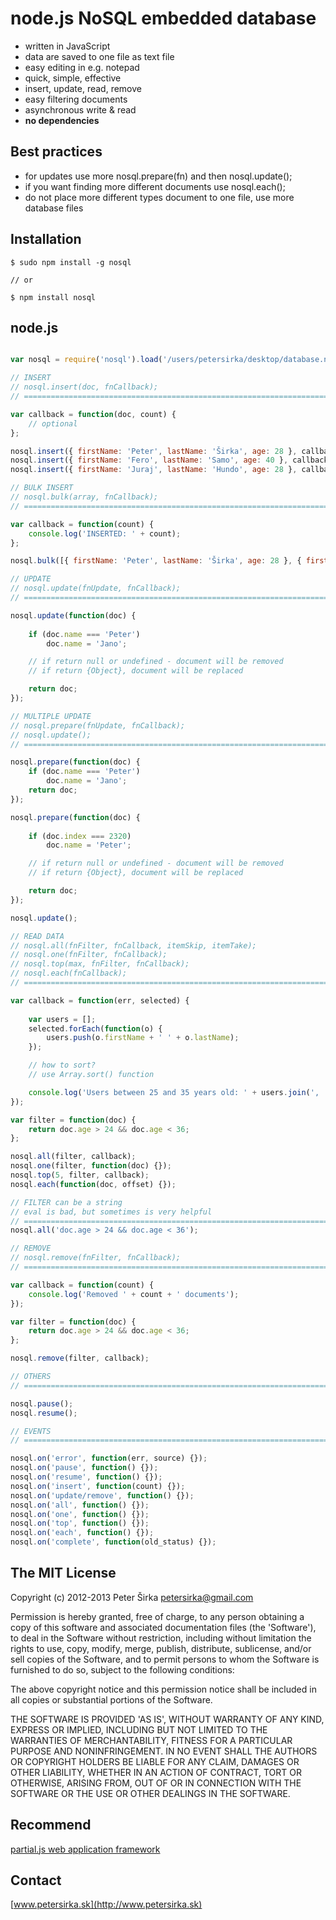 node.js NoSQL embedded database
===============================

* written in JavaScript
* data are saved to one file as text file
* easy editing in e.g. notepad
* quick, simple, effective
* insert, update, read, remove
* easy filtering documents
* asynchronous write & read
* __no dependencies__

## Best practices

* for updates use more nosql.prepare(fn) and then nosql.update();
* if you want finding more different documents use nosql.each();
* do not place more different types document to one file, use more database files

## Installation

```
$ sudo npm install -g nosql

// or

$ npm install nosql
```

## node.js

```js

var nosql = require('nosql').load('/users/petersirka/desktop/database.nosql');

// INSERT
// nosql.insert(doc, fnCallback);
// ============================================================================

var callback = function(doc, count) {
	// optional
};

nosql.insert({ firstName: 'Peter', lastName: 'Širka', age: 28 }, callback);
nosql.insert({ firstName: 'Fero', lastName: 'Samo', age: 40 }, callback);
nosql.insert({ firstName: 'Juraj', lastName: 'Hundo', age: 28 }, callback);

// BULK INSERT
// nosql.bulk(array, fnCallback);
// ============================================================================

var callback = function(count) {
	console.log('INSERTED: ' + count);
};

nosql.bulk([{ firstName: 'Peter', lastName: 'Širka', age: 28 }, { firstName: 'Fero', lastName: 'Samo', age: 40 }, { firstName: 'Juraj', lastName: 'Hundo', age: 28 }], callback);

// UPDATE
// nosql.update(fnUpdate, fnCallback);
// ============================================================================

nosql.update(function(doc) {
	
	if (doc.name === 'Peter')
		doc.name = 'Jano';

	// if return null or undefined - document will be removed
	// if return {Object}, document will be replaced

	return doc;
});

// MULTIPLE UPDATE
// nosql.prepare(fnUpdate, fnCallback);
// nosql.update();
// ============================================================================

nosql.prepare(function(doc) {
	if (doc.name === 'Peter')
		doc.name = 'Jano';
	return doc;
});

nosql.prepare(function(doc) {
	
	if (doc.index === 2320)
		doc.name = 'Peter';

	// if return null or undefined - document will be removed
	// if return {Object}, document will be replaced

	return doc;
});

nosql.update();

// READ DATA
// nosql.all(fnFilter, fnCallback, itemSkip, itemTake);
// nosql.one(fnFilter, fnCallback);
// nosql.top(max, fnFilter, fnCallback);
// nosql.each(fnCallback);
// ============================================================================

var callback = function(err, selected) {
	
	var users = [];
	selected.forEach(function(o) {
		users.push(o.firstName + ' ' + o.lastName);
	});

	// how to sort?
	// use Array.sort() function

	console.log('Users between 25 and 35 years old: ' + users.join(', '));
});

var filter = function(doc) {
	return doc.age > 24 && doc.age < 36;
};

nosql.all(filter, callback);
nosql.one(filter, function(doc) {});
nosql.top(5, filter, callback);
nosql.each(function(doc, offset) {});

// FILTER can be a string
// eval is bad, but sometimes is very helpful
// ============================================================================
nosql.all('doc.age > 24 && doc.age < 36');

// REMOVE
// nosql.remove(fnFilter, fnCallback);
// ============================================================================

var callback = function(count) {
	console.log('Removed ' + count + ' documents');
});

var filter = function(doc) {
	return doc.age > 24 && doc.age < 36;
};

nosql.remove(filter, callback);

// OTHERS
// ============================================================================

nosql.pause();
nosql.resume();

// EVENTS
// ============================================================================

nosql.on('error', function(err, source) {});
nosql.on('pause', function() {});
nosql.on('resume', function() {});
nosql.on('insert', function(count) {});
nosql.on('update/remove', function() {});
nosql.on('all', function() {});
nosql.on('one', function() {});
nosql.on('top', function() {});
nosql.on('each', function() {});
nosql.on('complete', function(old_status) {});
```

## The MIT License

Copyright (c) 2012-2013 Peter Širka <petersirka@gmail.com>

Permission is hereby granted, free of charge, to any person obtaining a copy of this software and associated documentation files (the 'Software'), to deal in the Software without restriction, including without limitation the rights to use, copy, modify, merge, publish, distribute, sublicense, and/or sell copies of the Software, and to permit persons to whom the Software is furnished to do so, subject to the following conditions:

The above copyright notice and this permission notice shall be included in all copies or substantial portions of the Software.

THE SOFTWARE IS PROVIDED 'AS IS', WITHOUT WARRANTY OF ANY KIND, EXPRESS OR IMPLIED, INCLUDING BUT NOT LIMITED TO THE WARRANTIES OF MERCHANTABILITY, FITNESS FOR A PARTICULAR PURPOSE AND NONINFRINGEMENT. IN NO EVENT SHALL THE AUTHORS OR COPYRIGHT HOLDERS BE LIABLE FOR ANY CLAIM, DAMAGES OR OTHER LIABILITY, WHETHER IN AN ACTION OF CONTRACT, TORT OR OTHERWISE, ARISING FROM, OUT OF OR IN CONNECTION WITH THE SOFTWARE OR THE USE OR OTHER DEALINGS IN THE SOFTWARE.

## Recommend

[partial.js web application framework](https://github.com/petersirka/partial.js)

## Contact

[www.petersirka.sk](http://www.petersirka.sk)